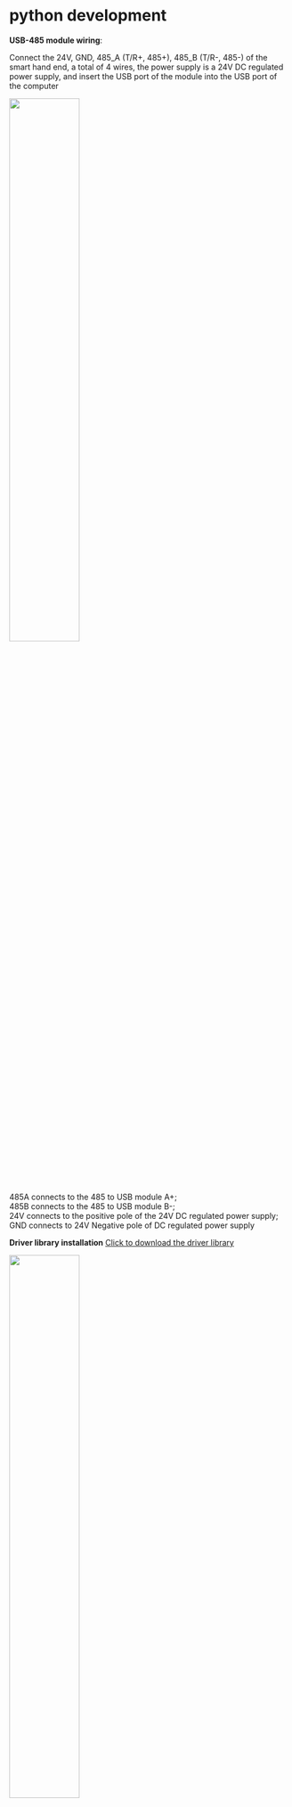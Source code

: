 # python development

**USB-485 module wiring**:

Connect the 24V, GND, 485_A (T/R+, 485+), 485_B (T/R-, 485-) of the smart hand end, a total of 4 wires, the power supply is a 24V DC regulated power supply, and insert the USB port of the module into the USB port of the computer

<img src="../img/new485.png" width="50%" >

485A connects to the 485 to USB module A+;<br>
485B connects to the 485 to USB module B-;<br>
24V connects to the positive pole of the 24V DC regulated power supply;<br>
GND connects to 24V Negative pole of DC regulated power supply<br>

**Driver library installation**
[Click to download the driver library](https://github.com/elephantrobotics/Myhand)

<img src="../img/git.png" width="50%" >

##### Serial port dependency library installation
Execute the following command in the computer terminal to install the dependency library
```bash
pip install pyserial
```
## API description

### get_gripper_firmware_version()

- **Function:** Get the gripper firmware major version number
- **Parameter:** None
- **Return:** `(int)` Firmware major version number

### get_gripper_modified_version()

- **Function:** Get the gripper firmware minor version number
- **Parameter:** None
- **Return:** `(int)` Firmware minor version number

### get_gripper_gripper_Id()

- **Function:** Get the gripper ID
- **Parameter:** None
- **Return:** `(int)` Gripper ID

### get_gripper_gripper_baud()

- **Function:** Get the gripper baud rate
- **Parameter:** None
- **Return:** `(int)` 0-5
  - `0`: 115200
  - `1`: 1000000
  - `2`: 57600
  - `3`: 19200
  - `4`: 9600
  - `5`: 4800

### get_gripper_joint_angle(id)

- **Function:** Get the current position data of the gripper
- **Parameter:** `id`: `(int)` Gripper joint ID, value range `1-6`
- **Return:** `(int)` Current position data of the gripper joint ID

### get_gripper_status()

- **Function:** Get the current status of the gripper
- **Parameter:** None
- **Return:** `(int)` 0-3
  - `0`: Moving
  - `1`: Stopped moving, no object was detected
  - `2`: Stopped moving, object was detected
  - `3`: After the object was detected, the object fell

### get_gripper_joint_speed(id)

- **Function:** Get the current speed of the gripper joint ID
- **Parameter:** `id`: `(int)` Gripper joint ID, value range `1-6`
- **Return:** `(int)` Current speed of the gripper joint ID

### get_gripper_joint_P(id)

- **Function:** Get the P value of the PID of the gripper joint ID
- **Parameter:** `id`: `(int)` Gripper joint ID, value range `1-6`
- **Return:** `(int)` The P value of the PID of the gripper joint ID

### get_gripper_joint_I(id)

- **Function:** Get the I value of the PID of the gripper joint ID
- **Parameter:** `id`: `(int)` Gripper joint ID, value range `1-6`
- **Return:** `(int)` The I value of the PID of the gripper joint ID

### get_gripper_joint_D(id)

- **Function:** Get the D value of the PID of the gripper joint ID

- **Parameter:** `id`: `(int)` Gripper joint ID, value range `1-6`
- **Return:** `(int)` The D value of the PID of the gripper joint ID

### get_gripper_joint_cw(id)

- **Function:** Get the clockwise runnable error of the gripper joint ID

- **Parameter:** `id`: `(int)` Gripper joint ID, value range `1-6`
- **Return:** `(int)` The clockwise runnable error of the gripper joint ID

### get_gripper_joint_cww(id)

- **Function:** Get the counterclockwise runnable error of the gripper joint ID

- **Parameter:** `id`: `(int)` Gripper joint ID, value range `1-6`
- **Return:** `(int)` Anti-clockwise runnable error of the gripper joint ID

### get_gripper_joint_mini_pressure(id)

- **Function:** Get the minimum starting force of the gripper joint ID

- **Parameter:** `id`: `(int)` Gripper joint ID, value range `1-6`
- **Return:** `(int)` Minimum starting force of the gripper joint ID

### get_gripper_joint_mini_pressure(id)

- **Function:** Get the minimum starting force of the gripper joint ID

- **Parameter:** `id`: `(int)` Gripper joint ID, value range `1-6`
- **Return:** `(int)` Minimum starting force of the gripper joint ID

### get_gripper_angles()

- **Function:** Get the angles of the 6 joints of the gripper

- **Parameter:** `id`: `(int)` Gripper joint ID, value range `1-6`
- **Return:** `(list)` Angles of the 6 joints of the gripper

### set_gripper_Id(value)

- **Function:** Set the gripper ID number
- **Parameter:**
  - `value`: `(int)` Gripper ID, value range `1-254`
- **Return:** `(int)` 0-1
  - `0`: Failed
  - `1`: Successful

### set_gripper_baud(value)

- **Function:** Set the gripper baud rate
- **Parameter:**
  - `value`: `(int)` Gripper baud rate, value range `0-5`
    - `0`: 115200
    - `1`: 1000000
    - `2`: 57600
    - `3`: 19200
    - `4`: 9600
    - `5`: 4800
- **Return:**`(int)` 0-1
  - `0`: Failed
  - `1`: Success

### set_gripper_enable(value)

- **Function:** Set the gripper enable state
- **Parameter:**
  - `value`: `(int)` Enable state, value range `0-1`
    - `0`: Disable
    - `1`: Enable
- **Return:**`(int)` 0-1
  - `0`: Failed
  - `1`: Success

### set_gripper_joint_calibration(id)

- **Function:** Set the gripper joint ID zero calibration
- **Parameter:** `id`: `(int)` Gripper joint ID, value range `1-6`
- **Return:**`(int)` 0-1
  - `0`: Failed
  - `1`: Success

### set_gripper_joint_P(id,value)

- **Function:** Set the P value of the PID of the gripper joint ID

- **Parameters:**
  - `id`: `(int)` Joint ID, value range `1-6`
  - `value`: `(int)` P value, value range `0-254`
- **Return:** `(int)` 0-1
  - `0`: Failed
  - `1`: Success

### set_gripper_joint_I(id,value)

- **Function:** Set the I value of the PID of the gripper joint ID

- **Parameters:**
  - `id`: `(int)` Joint ID, value range `1-6`
  - `value`: `(int)` I value, value range `0-254`
- **Return:** `(int)` 0-1
  - `0`: Failed
  - `1`: Success

### set_gripper_joint_D(id,value)

- **Function:** Set the D value of the PID of the gripper joint ID

- **Parameters:**
  - `id`: `(int)` Joint ID, value range `1-6`
  - `value`: `(int)` D value, value range `0-254`
- **Return:** `(int)` 0-1
  - `0`: Failed
  - `1`: Success

### set_gripper_joint_cw(id,value)

- **Function:** Set the clockwise runnable error of the gripper joint ID

- **Parameters:**
  - `id`: `(int)` Joint ID, value range `1-6`
  - `value`: `(int)` Error, value range `0-16`
- **Return:** `(int)` 0-1
  - `0`: Failed
  - `1`: Success

### set_gripper_joint_cww(id,value)

- **Function:** Set the counterclockwise runnable error of the gripper joint ID

- **Parameters:**
  - `id`: `(int)` Joint ID, value range `1-6`
  - `value`: `(int)` Error, value range `0-16`
- **Return:** `(int)` 0-1
  - `0`: Failed
  - `1`: Success

### set_gripper_joint_mini_pressure(id,value)

- **Function:** Set the minimum starting force of the gripper joint ID

- **Parameters:**
  - `id`: `(int)` Joint ID, value range `1-6`
  - `value`: `(int)` Minimum starting force, value range `0-254`
- **Return:** `(int)` 0-1
  - `0`: Failed
  - `1`: Success

### set_gripper_joint_torque(id,value)

- **Function:** Set the torque of the gripper joint ID
- **Parameters:**
  - `id`: `(int)` Joint ID, value range `1-6`
  - `value`: `(int)` Torque, value range `0-300`
- **Return:** `(int)` 0-1
  - `0`: Failed
  - `1`: Success

### set_gripper_joint_speed(id,speed)

- **Function:** Set the speed of the gripper joint ID
- **Parameters:**
  - `id`: `(int)` Joint ID, value range `1-6`
  - `speed`: `(int)` Speed, value range `1-100`
- **Return:** `(int)` 0-1
  - `0`: Failed
  - `1`: Success

### set_gripper_angles(angles,speed)

- **Function:** Set the angle of all joints of the gripper
- **Parameters:**
  - `angles`: `(list)` 6 joint angles, each joint angle has a value range of `0-100`
  - `speed`: `(int)` speed, value range of `1-100`
- **Return:** `(int)` 0-1
  - `0`: Failed
  - `1`: Successful

### set_gripper_action(value)

- **Function:** Set the gripper pinching action
- **Parameters:**
  - `value`: `(int)` action, value range of `0-3`
    - `0`: Index finger and thumb pinching
    - `1`: Middle finger and thumb pinching
    - `2`: Three-finger gripping
    - `3`: Two-finger gripping
- **Return:** `(int)` 0-1
  - `0`: Failed
  - `1`: Success

### set_gripper_pose(pose,value,flag)

- **Function:** Set the gripper pinching action and opening and closing degree

- **Parameters:**
  - `pose`: `(int)` Action, value range `0-4`
    - `0`: All joints return to zero
    - `1`: Index finger and thumb pinching
    - `2`: Middle finger and thumb pinching
    - `3`: Middle finger and index finger pinching
    - `4`: Three-finger pinching
  - `value`: `(int)` Opening and closing degree, value range `0-15`, closing degree, the higher the level, the closer it is
- `flag`: `(int)` Idle flag, when flag 1, the idle finger can be freely controlled

- **Return:** `(int)` 0-1
  - `0`: Failure
  - `1`: Success

#### Testing Procedure


```python
from MyHand import MyGripper_H100
import time
if __name__=="__main__":
    hand=MyGripper_H100("COM8")
    hand.set_gripper_pose(0,0)
    time.sleep(2)
    hand.set_gripper_pose(1,5)
    time.sleep(5)
    hand.set_gripper_pose(2,5)
    time.sleep(5)
    hand.set_gripper_pose(3,5)
    time.sleep(5)
    hand.set_gripper_pose(4,15)
    time.sleep(5)
    hand.set_gripper_pose(0,0)
    time.sleep(2)
```
#### Effect display

<img src="../img/demo1.gif" width="70%" >
